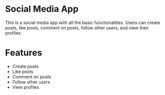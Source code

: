 # Social Media App

This is a social media app with all the basic functionalities. Users can create posts, like posts, comment on posts, follow other users, and view their profiles.

# Features
- Create posts
- Like posts
- Comment on posts
- Follow other users
- View profiles


